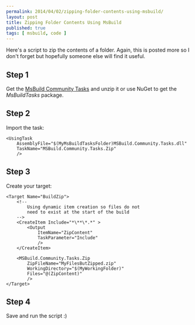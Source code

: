 ```yaml
---
permalink: 2014/04/02/zipping-folder-contents-using-msbuild/
layout: post
title: Zipping Folder Contents Using MsBuild
published: true
tags: [ msbuild, code ]
---
```


Here's a script to zip the contents of a folder. Again, this is posted more
so I don't forget but hopefully someone else will find it useful.

## Step 1

Get the [MsBuild Community Tasks](https://github.com/loresoft/msbuildtasks/releases) 
and unzip it or use NuGet to get the *MsBuildTasks* package.

## Step 2

Import the task:

	<UsingTask 
		AssemblyFile="$(MyMsBuildTasksFolder)MSBuild.Community.Tasks.dll" 
		TaskName="MSBuild.Community.Tasks.Zip" 
		/>

## Step 3

Create your target:

	<Target Name="BuildZip">
		<!-- 
			Using dynamic item creation so files do not 
			need to exist at the start of the build
		-->
		<CreateItem Include="*\**\*.*" >
			<Output 
				ItemName="ZipContent" 
				TaskParameter="Include" 
				/>
		</CreateItem>

		<MSBuild.Community.Tasks.Zip 
			ZipFileName="MyFilesButZipped.zip" 
			WorkingDirectory="$(MyWorkingFolder)" 
			Files="@(ZipContent)" 
			/>
	</Target>

## Step 4

Save and run the script :)

